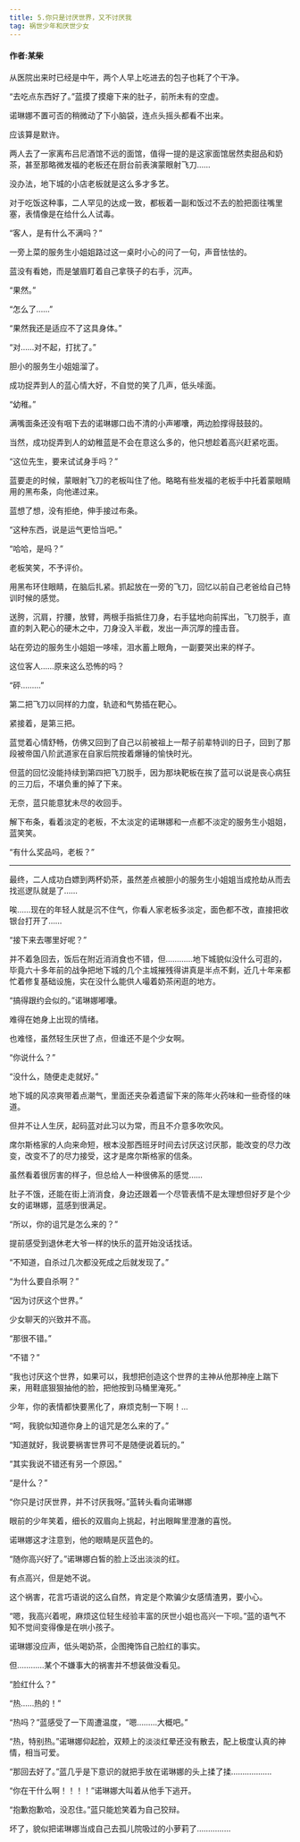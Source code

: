 ```yaml
---
title: 5.你只是讨厌世界，又不讨厌我
tag: 祸世少年和厌世少女
---
```

#### 作者:某柴
<!--more--> 

从医院出来时已经是中午，两个人早上吃进去的包子也耗了个干净。

“去吃点东西好了。”蓝摸了摸瘪下来的肚子，前所未有的空虚。

诺琳娜不置可否的稍微动了下小脑袋，连点头摇头都看不出来。

应该算是默许。

两人去了一家离布吕尼酒馆不远的面馆，值得一提的是这家面馆居然卖甜品和奶茶，甚至那略微发福的老板还在厨台前表演蒙眼射飞刀……

没办法，地下城的小店老板就是这么多才多艺。

对于吃饭这种事，二人罕见的达成一致，都板着一副和饭过不去的脸把面往嘴里塞，表情像是在给什么人试毒。

“客人，是有什么不满吗？”

一旁上菜的服务生小姐姐路过这一桌时小心的问了一句，声音怯怯的。

蓝没有看她，而是皱眉盯着自己拿筷子的右手，沉声。

“果然。”

“怎么了……”

“果然我还是适应不了这具身体。”

“对……对不起，打扰了。”

胆小的服务生小姐姐溜了。

成功捉弄到人的蓝心情大好，不自觉的笑了几声，低头嗦面。

“幼稚。”

满嘴面条还没有咽下去的诺琳娜口齿不清的小声嘟囔，两边脸撑得鼓鼓的。

当然，成功捉弄到人的幼稚蓝是不会在意这么多的，他只想趁着高兴赶紧吃面。

“这位先生，要来试试身手吗？”

蓝要走的时候，蒙眼射飞刀的老板叫住了他。略略有些发福的老板手中托着蒙眼睛用的黑布条，向他递过来。

蓝想了想，没有拒绝，伸手接过布条。

“这种东西，说是运气更恰当吧。”

“哈哈，是吗？”

老板笑笑，不予评价。

用黑布环住眼睛，在脑后扎紧。抓起放在一旁的飞刀，回忆以前自己老爸给自己特训时候的感觉。

送胯，沉肩，拧腰，放臂，两根手指抵住刀身，右手猛地向前挥出，飞刀脱手，直直的刺入靶心的硬木之中，刀身没入半截，发出一声沉厚的撞击音。

站在旁边的服务生小姐姐一哆嗦，泪水蓄上眼角，一副要哭出来的样子。

这位客人……原来这么恐怖的吗？

“砰………”

第二把飞刀以同样的力度，轨迹和气势插在靶心。

紧接着，是第三把。

蓝觉着心情舒畅，仿佛又回到了自己以前被祖上一帮子前辈特训的日子，回到了那段被帝国八阶武道家在自家后院按着爆锤的愉快时光。

但蓝的回忆没能持续到第四把飞刀脱手，因为那块靶板在挨了蓝可以说是丧心病狂的三刀后，不堪负重的掉了下来。

无奈，蓝只能意犹未尽的收回手。

解下布条，看着淡定的老板，不太淡定的诺琳娜和一点都不淡定的服务生小姐姐，蓝笑笑。

“有什么奖品吗，老板？”

---

最终，二人成功白嫖到两杯奶茶，虽然差点被胆小的服务生小姐姐当成抢劫从而去找巡逻队就是了……

唉……现在的年轻人就是沉不住气，你看人家老板多淡定，面色都不改，直接把收银台打开了……

“接下来去哪里好呢？”

并不着急回去，饭后在附近消消食也不错，但…………地下城貌似没什么可逛的，毕竟六十多年前的战争把地下城的几个主城摧残得讲真是半点不剩，近几十年来都忙着修复基础设施，实在没什么能供人嘬着奶茶闲逛的地方。

“搞得跟约会似的。”诺琳娜嘟囔。

难得在她身上出现的情绪。

也难怪，虽然轻生厌世了点，但谁还不是个少女啊。

“你说什么？”

“没什么，随便走走就好。”

地下城的风凉爽带着点潮气，里面还夹杂着遗留下来的陈年火药味和一些奇怪的味道。

但并不让人生厌，起码蓝对此习以为常，而且不介意多吹吹风。

席尔斯格家的人向来命短，根本没那西班牙时间去讨厌这讨厌那，能改变的尽力改变，改变不了的尽力接受，这才是席尔斯格家的信条。

虽然看着很厉害的样子，但总给人一种很佛系的感觉……

肚子不饿，还能在街上消消食，身边还跟着一个尽管表情不是太理想但好歹是个少女的诺琳娜，蓝感到很满足。

“所以，你的诅咒是怎么来的？”

提前感受到退休老大爷一样的快乐的蓝开始没话找话。

“不知道，自杀过几次都没死成之后就发现了。”

“为什么要自杀啊？”

“因为讨厌这个世界。”

少女聊天的兴致并不高。

“那很不错。”

“不错？”

“我也讨厌这个世界，如果可以，我想把创造这个世界的主神从他那神座上踹下来，用鞋底狠狠抽他的脸，把他按到马桶里淹死。”

少年，你的表情都快要黑化了，麻烦克制一下啊！…

“呵，我貌似知道你身上的诅咒是怎么来的了。”

“知道就好，我说要祸害世界可不是随便说着玩的。”

“其实我说不错还有另一个原因。”

“是什么？”

“你只是讨厌世界，并不讨厌我呀。”蓝转头看向诺琳娜

眼前的少年笑着，细长的双眉向上挑起，衬出眼眸里澄澈的喜悦。

诺琳娜这才注意到，他的眼睛是灰蓝色的。

“随你高兴好了。”诺琳娜白皙的脸上泛出淡淡的红。

有点高兴，但是她不说。

这个祸害，花言巧语说的这么自然，肯定是个欺骗少女感情渣男，要小心。

“嗯，我高兴着呢，麻烦这位轻生经验丰富的厌世小姐也高兴一下呗。”蓝的语气不知不觉间变得像是在哄小孩子。

诺琳娜没应声，低头喝奶茶，企图掩饰自己脸红的事实。

但…………某个不嫌事大的祸害并不想装做没看见。

“脸红什么？”

“热……热的！”

“热吗？”蓝感受了一下周遭温度，“嗯………大概吧。”

“热，特别热。”诺琳娜仰起脸，双颊上的淡淡红晕还没有散去，配上极度认真的神情，相当可爱。

“那回去好了。”蓝几乎是下意识的就把手放在诺琳娜的头上揉了揉………………

“你在干什么啊！！！！”诺琳娜大叫着从他手下逃开。

“抱歉抱歉哈，没忍住。”蓝只能尬笑着为自己狡辩。

坏了，貌似把诺琳娜当成自己去孤儿院吸过的小萝莉了……………